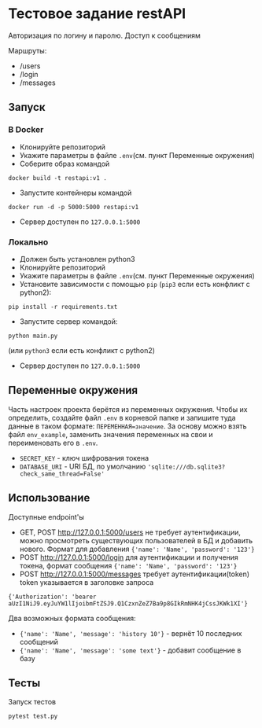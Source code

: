# Тестовое задание restAPI

Авторизация по логину и паролю. Доступ к сообщениям 

Маршруты:
- /users 
- /login
- /messages


## Запуск

### В Docker

- Клонируйте репозиторий
- Укажите параметры в файле `.env`(см. пункт Переменные окружения)
- Соберите образ командой
```
docker build -t restapi:v1 .
```
- Запустите контейнеры командой
```
docker run -d -p 5000:5000 restapi:v1
```
- Сервер доступен по `127.0.0.1:5000`

### Локально

- Должен быть установлен python3
- Клонируйте репозиторий
- Укажите параметры в файле `.env`(см. пункт Переменные окружения)
- Установите зависимости с помощью `pip` (`pip3` если есть конфликт с python2):
```
pip install -r requirements.txt
```
- Запустите сервер командой:
```
python main.py
```
(или `python3` если есть конфликт с python2)
- Сервер доступен по `127.0.0.1:5000`

## Переменные окружения

Часть настроек проекта берётся из переменных окружения. Чтобы их определить, создайте файл `.env` в корневой папке и запишите туда данные в таком формате: `ПЕРЕМЕННАЯ=значение`.  За основу можно взять файл `env_example`, заменить значения переменных на свои и переименовать его в `.env`.
- `SECRET_KEY` - ключ шифрования токена
- `DATABASE_URI` - URI БД, по умолчанию `'sqlite:///db.sqlite3?check_same_thread=False'`

## Использование

Доступные endpoint'ы

- GET, POST http://127.0.0.1:5000/users не требует аутентификации, 
можно просмотреть существующих пользователей в БД и добавить нового.
Формат для добавления `{'name': 'Name', 'password': '123'}`
- POST http://127.0.0.1:5000/login для аутентификации и получения токена,
формат сообщения `{'name': 'Name', 'password': '123'}`
- POST http://127.0.0.1:5000/messages требует аутентификации(token)
token указывается в заголовке запроса
```
{'Authorization': 'bearer aUzI1NiJ9.eyJuYW1lIjoibmFtZSJ9.Q1CzxnZeZ7Ba9p8GIkRmNHK4jCssJKWk1XI'}
```
Два возможных формата сообщения:
- `{'name': 'Name', 'message': 'history 10'}` - вернёт 10 последних сообщений
- `{'name': 'Name', 'message': 'some text'}` - добавит сообщение в базу

## Тесты

Запуск тестов
```
pytest test.py
```